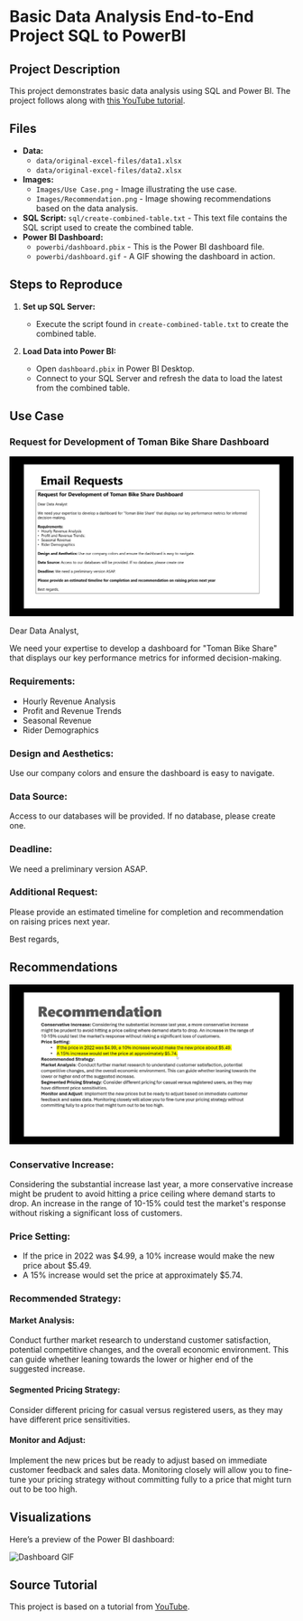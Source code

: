 # Basic Data Analysis End-to-End Project SQL to PowerBI

## Project Description
This project demonstrates basic data analysis using SQL and Power BI. The project follows along with [this YouTube tutorial](https://www.youtube.com/watch?v=jdGJWloo-OU&t=3307s).

## Files
- **Data:**
  - `data/original-excel-files/data1.xlsx`
  - `data/original-excel-files/data2.xlsx`
- **Images:**
  - `Images/Use Case.png` - Image illustrating the use case.
  - `Images/Recommendation.png` - Image showing recommendations based on the data analysis.
- **SQL Script:** `sql/create-combined-table.txt` - This text file contains the SQL script used to create the combined table.
- **Power BI Dashboard:**
  - `powerbi/dashboard.pbix` - This is the Power BI dashboard file.
  - `powerbi/dashboard.gif` - A GIF showing the dashboard in action.

## Steps to Reproduce

1. **Set up SQL Server:**
   - Execute the script found in `create-combined-table.txt` to create the combined table.

2. **Load Data into Power BI:**
   - Open `dashboard.pbix` in Power BI Desktop.
   - Connect to your SQL Server and refresh the data to load the latest from the combined table.

## Use Case
### Request for Development of Toman Bike Share Dashboard

![Use Case](images/use-case.png)

Dear Data Analyst,

We need your expertise to develop a dashboard for "Toman Bike Share" that displays our key performance metrics for informed decision-making.

### Requirements:
- Hourly Revenue Analysis
- Profit and Revenue Trends
- Seasonal Revenue
- Rider Demographics

### Design and Aesthetics:
Use our company colors and ensure the dashboard is easy to navigate.

### Data Source:
Access to our databases will be provided. If no database, please create one.

### Deadline:
We need a preliminary version ASAP.

### Additional Request:
Please provide an estimated timeline for completion and recommendation on raising prices next year.

Best regards,

## Recommendations
![Recommendations](Images/Recommendation.png)

### Conservative Increase:
Considering the substantial increase last year, a more conservative increase might be prudent to avoid hitting a price ceiling where demand starts to drop. An increase in the range of 10-15% could test the market's response without risking a significant loss of customers.

### Price Setting:
- If the price in 2022 was $4.99, a 10% increase would make the new price about $5.49.
- A 15% increase would set the price at approximately $5.74.

### Recommended Strategy:
#### Market Analysis:
Conduct further market research to understand customer satisfaction, potential competitive changes, and the overall economic environment. This can guide whether leaning towards the lower or higher end of the suggested increase.

#### Segmented Pricing Strategy:
Consider different pricing for casual versus registered users, as they may have different price sensitivities.

#### Monitor and Adjust:
Implement the new prices but be ready to adjust based on immediate customer feedback and sales data. Monitoring closely will allow you to fine-tune your pricing strategy without committing fully to a price that might turn out to be too high.

## Visualizations
Here’s a preview of the Power BI dashboard:

![Dashboard GIF](powerbi/dashboard.gif)

## Source Tutorial
This project is based on a tutorial from [YouTube](https://www.youtube.com/watch?v=jdGJWloo-OU&t=3307s).
